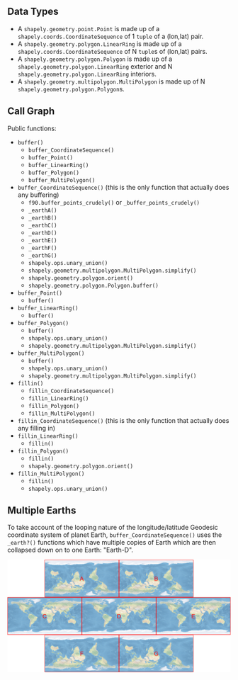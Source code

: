 ## Data Types

* A `shapely.geometry.point.Point` is made up of a `shapely.coords.CoordinateSequence` of 1 `tuple` of a (lon,lat) pair.
* A `shapely.geometry.polygon.LinearRing` is made up of a `shapely.coords.CoordinateSequence` of N `tuple`s of (lon,lat) pairs.
* A `shapely.geometry.polygon.Polygon` is made up of a `shapely.geometry.polygon.LinearRing` exterior and N `shapely.geometry.polygon.LinearRing` interiors.
* A `shapely.geometry.multipolygon.MultiPolygon` is made up of N `shapely.geometry.polygon.Polygon`s.

## Call Graph

Public functions:

* `buffer()`
    * `buffer_CoordinateSequence()`
    * `buffer_Point()`
    * `buffer_LinearRing()`
    * `buffer_Polygon()`
    * `buffer_MultiPolygon()`
* `buffer_CoordinateSequence()` (this is the only function that actually does any buffering)
    * `f90.buffer_points_crudely()` or `_buffer_points_crudely()`
    * `_earthA()`
    * `_earthB()`
    * `_earthC()`
    * `_earthD()`
    * `_earthE()`
    * `_earthF()`
    * `_earthG()`
    * `shapely.ops.unary_union()`
    * `shapely.geometry.multipolygon.MultiPolygon.simplify()`
    * `shapely.geometry.polygon.orient()`
    * `shapely.geometry.polygon.Polygon.buffer()`
* `buffer_Point()`
    * `buffer()`
* `buffer_LinearRing()`
    * `buffer()`
* `buffer_Polygon()`
    * `buffer()`
    * `shapely.ops.unary_union()`
    * `shapely.geometry.multipolygon.MultiPolygon.simplify()`
* `buffer_MultiPolygon()`
    * `buffer()`
    * `shapely.ops.unary_union()`
    * `shapely.geometry.multipolygon.MultiPolygon.simplify()`
* `fillin()`
    * `fillin_CoordinateSequence()`
    * `fillin_LinearRing()`
    * `fillin_Polygon()`
    * `fillin_MultiPolygon()`
* `fillin_CoordinateSequence()` (this is the only function that actually does any filling in)
* `fillin_LinearRing()`
    * `fillin()`
* `fillin_Polygon()`
    * `fillin()`
    * `shapely.geometry.polygon.orient()`
* `fillin_MultiPolygon()`
    * `fillin()`
    * `shapely.ops.unary_union()`

## Multiple Earths

To take account of the looping nature of the longitude/latitude Geodesic coordinate system of planet Earth, `buffer_CoordinateSequence()` uses the `_earth?()` functions which have multiple copies of Earth which are then collapsed down on to one Earth: "Earth-D".

![multiple Earths](earths.png)
